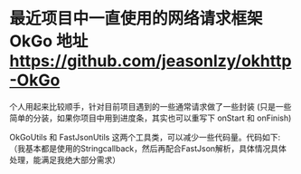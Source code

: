 # 最近项目中一直使用的网络请求框架 OkGo 地址 https://github.com/jeasonlzy/okhttp-OkGo

个人用起来比较顺手，针对目前项目遇到的一些通常请求做了一些封装 (只是一些简单的分装，如果你项目中用到进度条，其实也可以重写下 onStart 和 onFinish)

OkGoUtils 和 FastJsonUtils 这两个工具类，可以减少一些代码量。代码如下:
（我基本都是使用的Stringcallback，然后再配合FastJson解析，具体情况具体处理，能满足我绝大部分需求）




